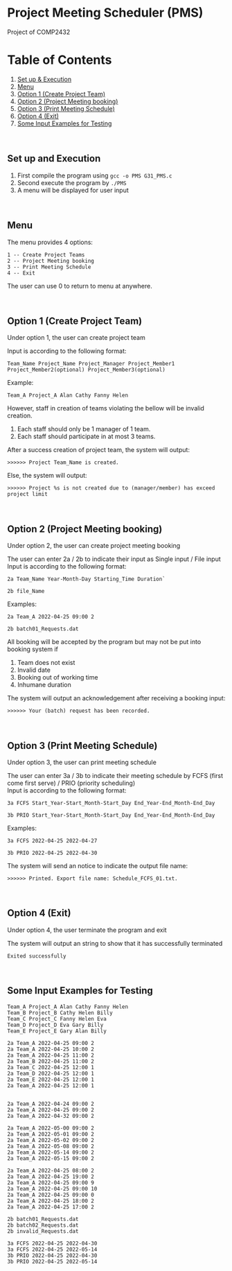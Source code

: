 # Project Meeting Scheduler (PMS)
Project of COMP2432

# Table of Contents
1. [Set up & Execution](#set-up-and-execution)
2. [Menu](#menu)
3. [Option 1 (Create Project Team)](#option1)
4. [Option 2 (Project Meeting booking)](#option2)
5. [Option 3 (Print Meeting Schedule)](#option3)
6. [Option 4 (Exit)](#option4)
7. [Some Input Examples for Testing](#input)

&nbsp;
## Set up and Execution
1. First compile the program using `gcc -o PMS G31_PMS.c`
2. Second execute the program by `./PMS`
3. A menu will be displayed for user input

&nbsp;
## Menu
The menu provides 4 options:
```
1 -- Create Project Teams
2 -- Project Meeting booking
3 -- Print Meeting Schedule
4 -- Exit
```
The user can use 0 to return to menu at anywhere.

&nbsp;
## Option 1 (Create Project Team) <a name="option1"></a>
Under option 1, the user can create project team

Input is according to the following format:
```
Team_Name Project_Name Project_Manager Project_Member1 Project_Member2(optional) Project_Member3(optional)
```
Example:
```
Team_A Project_A Alan Cathy Fanny Helen
```

However, staff in creation of teams violating the bellow will be invalid creation.
1. Each staff should only be 1 manager of 1 team.
2. Each staff should participate in at most 3 teams.

After a success creation of project team, the system will output:
```
>>>>>> Project Team_Name is created.
```

Else, the system will output:
```
>>>>>> Project %s is not created due to (manager/member) has exceed project limit
```

&nbsp;
## Option 2 (Project Meeting booking) <a name="option2"></a>
Under option 2, the user can create project meeting booking

The user can enter 2a / 2b to indicate their input as Single input / File input\
Input is according to the following format:
```
2a Team_Name Year-Month-Day Starting_Time Duration`
```
```
2b file_Name
```

Examples:
```
2a Team_A 2022-04-25 09:00 2
```
```
2b batch01_Requests.dat
```

All booking will be accepted by the program but may not be put into booking system if
1. Team does not exist
2. Invalid date
3. Booking out of working time
4. Inhumane duration

The system will output an acknowledgement after receiving a booking input:
```
>>>>>> Your (batch) request has been recorded.
```

&nbsp;
## Option 3 (Print Meeting Schedule) <a name="option3"></a>
Under option 3, the user can print meeting schedule

The user can enter 3a / 3b to indicate their meeting schedule by FCFS (first come first serve) / PRIO (priority scheduling)\
Input is according to the following format:
```
3a FCFS Start_Year-Start_Month-Start_Day End_Year-End_Month-End_Day
```
```
3b PRIO Start_Year-Start_Month-Start_Day End_Year-End_Month-End_Day
```

Examples:
```
3a FCFS 2022-04-25 2022-04-27
```
```
3b PRIO 2022-04-25 2022-04-30
```

The system will send an notice to indicate the output file name:
```
>>>>>> Printed. Export file name: Schedule_FCFS_01.txt.
```

&nbsp;
## Option 4 (Exit) <a name="option4"></a>
Under option 4, the user terminate the program and exit

The system will output an string to show that it has successfully terminated
```
Exited successfully
```

&nbsp;
## Some Input Examples for Testing <a name="input"></a>
```
Team_A Project_A Alan Cathy Fanny Helen
Team_B Project_B Cathy Helen Billy
Team_C Project_C Fanny Helen Eva
Team_D Project_D Eva Gary Billy
Team_E Project_E Gary Alan Billy

2a Team_A 2022-04-25 09:00 2
2a Team_A 2022-04-25 10:00 2
2a Team_A 2022-04-25 11:00 2
2a Team_B 2022-04-25 11:00 2
2a Team_C 2022-04-25 12:00 1
2a Team_D 2022-04-25 12:00 1
2a Team_E 2022-04-25 12:00 1
2a Team_A 2022-04-25 12:00 1


2a Team_A 2022-04-24 09:00 2
2a Team_A 2022-04-25 09:00 2
2a Team_A 2022-04-32 09:00 2

2a Team_A 2022-05-00 09:00 2
2a Team_A 2022-05-01 09:00 2
2a Team_A 2022-05-02 09:00 2
2a Team_A 2022-05-08 09:00 2
2a Team_A 2022-05-14 09:00 2
2a Team_A 2022-05-15 09:00 2

2a Team_A 2022-04-25 08:00 2
2a Team_A 2022-04-25 19:00 2
2a Team_A 2022-04-25 09:00 9
2a Team_A 2022-04-25 09:00 10
2a Team_A 2022-04-25 09:00 0
2a Team_A 2022-04-25 18:00 2
2a Team_A 2022-04-25 17:00 2

2b batch01_Requests.dat
2b batch02_Requests.dat
2b invalid_Requests.dat

3a FCFS 2022-04-25 2022-04-30
3a FCFS 2022-04-25 2022-05-14
3b PRIO 2022-04-25 2022-04-30
3b PRIO 2022-04-25 2022-05-14
```
